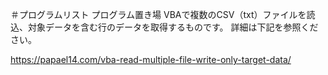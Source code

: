 ＃プログラムリスト
プログラム置き場
VBAで複数のCSV（txt）ファイルを読込、対象データを含む行のデータを取得するものです。
詳細は下記を参照ください。

https://papael14.com/vba-read-multiple-file-write-only-target-data/

